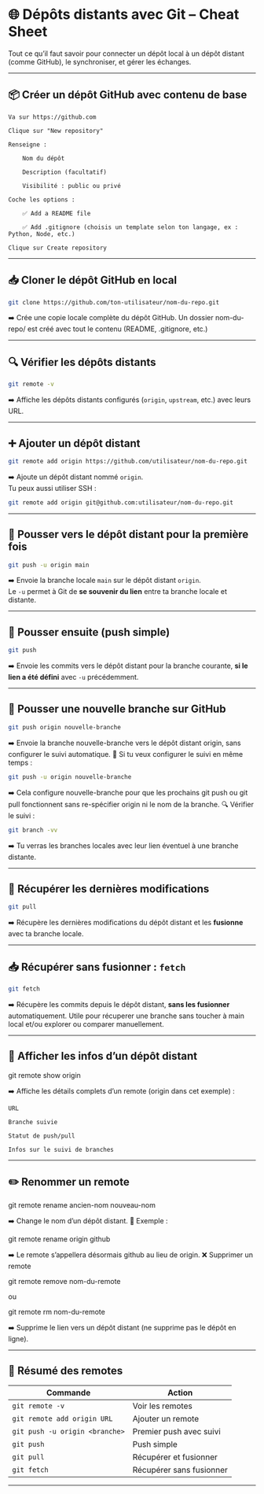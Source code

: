 
# 🌐 Dépôts distants avec Git – Cheat Sheet

Tout ce qu’il faut savoir pour connecter un dépôt local à un dépôt distant (comme GitHub), le synchroniser, et gérer les échanges.

---
## 📦 Créer un dépôt GitHub avec contenu de base

    Va sur https://github.com

    Clique sur "New repository"

    Renseigne :

        Nom du dépôt

        Description (facultatif)

        Visibilité : public ou privé

    Coche les options :

        ✅ Add a README file

        ✅ Add .gitignore (choisis un template selon ton langage, ex : Python, Node, etc.)

    Clique sur Create repository

---
## 📥 Cloner le dépôt GitHub en local

```bash
git clone https://github.com/ton-utilisateur/nom-du-repo.git
```

➡️ Crée une copie locale complète du dépôt GitHub.
Un dossier nom-du-repo/ est créé avec tout le contenu (README, .gitignore, etc.)

---
## 🔍 Vérifier les dépôts distants

```bash
git remote -v
```
➡️ Affiche les dépôts distants configurés (`origin`, `upstream`, etc.) avec leurs URL.

---

## ➕ Ajouter un dépôt distant

```bash
git remote add origin https://github.com/utilisateur/nom-du-repo.git
```
➡️ Ajoute un dépôt distant nommé `origin`.  
Tu peux aussi utiliser SSH :
```bash
git remote add origin git@github.com:utilisateur/nom-du-repo.git
```

---

## 🚀 Pousser vers le dépôt distant pour la première fois

```bash
git push -u origin main
```

➡️ Envoie la branche locale `main` sur le dépôt distant `origin`.  
Le `-u` permet à Git de **se souvenir du lien** entre ta branche locale et distante.

---

## 🔁 Pousser ensuite (push simple)

```bash
git push
```
➡️ Envoie les commits vers le dépôt distant pour la branche courante, **si le lien a été défini** avec `-u` précédemment.

---
## 🚀 Pousser une nouvelle branche sur GitHub

```bash
git push origin nouvelle-branche
``` 

➡️ Envoie la branche nouvelle-branche vers le dépôt distant origin, sans configurer le suivi automatique.
📌 Si tu veux configurer le suivi en même temps :

```bash
git push -u origin nouvelle-branche
```

➡️ Cela configure nouvelle-branche pour que les prochains git push ou git pull fonctionnent sans re-spécifier origin ni le nom de la branche.
🔍 Vérifier le suivi :

```bash
git branch -vv
```

➡️ Tu verras les branches locales avec leur lien éventuel à une branche distante.

---
## 🔄 Récupérer les dernières modifications

```bash
git pull
```
➡️ Récupère les dernières modifications du dépôt distant et les **fusionne** avec ta branche locale.

---
## 📥 Récupérer sans fusionner : `fetch`

```bash
git fetch
```
➡️ Récupère les commits depuis le dépôt distant, **sans les fusionner** automatiquement. Utile pour récuperer une branche sans toucher à main local et/ou explorer ou comparer manuellement.

---
## 🔎 Afficher les infos d’un dépôt distant

git remote show origin

➡️ Affiche les détails complets d’un remote (origin dans cet exemple) :

    URL

    Branche suivie

    Statut de push/pull

    Infos sur le suivi de branches

---
## ✏️ Renommer un remote

git remote rename ancien-nom nouveau-nom

➡️ Change le nom d’un dépôt distant.
📌 Exemple :

git remote rename origin github

➡️ Le remote s’appellera désormais github au lieu de origin.
❌ Supprimer un remote

git remote remove nom-du-remote

ou

git remote rm nom-du-remote

➡️ Supprime le lien vers un dépôt distant (ne supprime pas le dépôt en ligne).

---
## 🧠 Résumé des remotes

| Commande                           | Action                                |
|-----------------------------------|---------------------------------------|
| `git remote -v`                   | Voir les remotes                      |
| `git remote add origin URL`       | Ajouter un remote                     |
| `git push -u origin <branche>`    | Premier push avec suivi               |
| `git push`                        | Push simple                           |
| `git pull`                        | Récupérer et fusionner                |
| `git fetch`                       | Récupérer sans fusionner              |

---
